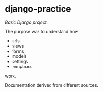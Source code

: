 # django-practice

*Basic Django project.*

The purpose was to understand how

- urls
- views
- forms
- models
- settings
- templates

work.

Documentation derived from different sources.